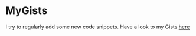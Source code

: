 MyGists
=======

I try to regularly add some new code snippets.
Have a look to my Gists [here](https://gist.github.com/mehdi-farsi)
